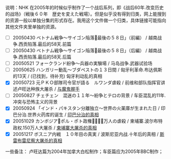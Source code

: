 说明：NHK 在2005年的时候似乎制作了一个战后系列，即《战后60年.改变历史的战场》（戦後６０年　歴史を変えた戦場）。但是似乎没有得到归类，网上能搜到的资源一般以单独分集的形式存在。我用这个文件做一个归类，具体链接可能指向其他文件夹里单独的资源。

- [ ] 20050430 ベトナム戦争～サイゴン陥落最後の５８日」（前編） / 越南战争.西贡陷落.最后的58天.前篇
- [ ] 20050430 ベトナム戦争～サイゴン陥落最後の５８日」（后編） / 越南战争.西贡陷落.最后的58天.后篇
- [ ] 20050521 フォークランド紛争～兵器の実験場 / 马岛战争.武器试验场
- [ ] 20050625 ハンガリー動乱～ブダペストの１３日間 / 匈牙利革命.布达佩斯的13天 / (已找到，待补充) 匈牙利动乱的真相
- [x] 20050723 元ＰＫＯ部隊司令官が語る　ルワンダ虐殺 / 前维和部队指挥官讲述卢旺达种族大屠杀 / [与魔鬼握手](https://github.com/AGX-04/eMule_Sharing/blob/main/NHK%E7%BA%AA%E5%BD%95%E7%89%87/%E9%9D%9E%E6%B4%B2/%E4%B8%8E%E9%AD%94%E9%AC%BC%E6%8F%A1%E6%89%8B.%E5%89%8D%E7%BB%B4%E5%92%8C%E9%83%A8%E9%98%9F%E5%8F%B8%E4%BB%A4%E5%AE%98%E8%AE%B2%E8%BF%B0%E5%8D%A2%E6%97%BA%E8%BE%BE%E5%A4%A7%E5%B1%A0%E6%9D%80.md)
- [ ] 20050827 チェチェン　混迷の１１年～紛争とテロの背景 / 车臣混乱的11年.冲突与恐怖主义的背景
- [x] 20050924 「インド・パキスタン分離独立～世界の火薬庫が生まれた日 / 印巴分治.世界火药库的诞生 / [印巴分治的真相](https://github.com/AGX-04/eMule_Sharing/blob/main/NHK%E7%BA%AA%E5%BD%95%E7%89%87/%E4%BA%9A%E6%B4%B2/%E5%8D%B0%E5%B7%B4%E5%88%86%E6%B2%BB%E7%9A%84%E7%9C%9F%E7%9B%B8.%E4%B8%96%E7%95%8C%E7%81%AB%E8%8D%AF%E5%BA%93%E7%9A%84%E8%AF%9E%E7%94%9F.md)
- [x] 20051029 カンボジアポル・ポト政権１５０万人の虐殺 / 柬埔寨.波尔布特政权.150万人大屠杀 / [柬埔寨大屠杀的真相](https://github.com/AGX-04/eMule_Sharing/blob/main/NHK%E7%BA%AA%E5%BD%95%E7%89%87/%E4%BA%9A%E6%B4%B2/%E6%9F%AC%E5%9F%94%E5%AF%A8%E5%A4%A7%E5%B1%A0%E6%9D%80%E7%9A%84%E7%9C%9F%E7%9B%B8.md)
- [x] 20051217 ボスニア内戦　１０年目の真実 / 波斯尼亚内战.十年后的真相 / [斯雷布雷尼察大屠杀的真相](https://github.com/AGX-04/eMule_Sharing/blob/main/NHK%E7%BA%AA%E5%BD%95%E7%89%87/%E6%AC%A7%E6%B4%B2/%E6%96%AF%E9%9B%B7%E5%B8%83%E9%9B%B7%E5%B0%BC%E5%AF%9F%E5%A4%A7%E5%B1%A0%E6%9D%80%E7%9A%84%E7%9C%9F%E7%9B%B8.md)

一些备注：
卢旺达篇为2004年加拿大白松制作；车臣篇应为2005年BBC制作；
